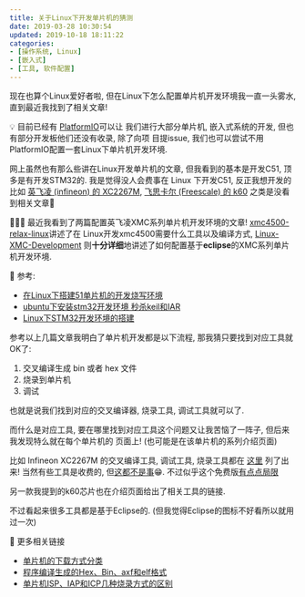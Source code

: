 ```yaml
---
title: 关于Linux下开发单片机的猜测
date: 2019-03-28 10:30:54
updated: 2019-10-18 18:11:22
categories:
- [操作系统, Linux]
- [嵌入式]
- [工具, 软件配置]
---
```


现在也算个Linux爱好者啦, 但在Linux下怎么配置单片机开发环境我一直一头雾水, 直到最近我找到了相关文章!

<!-- More -->

💡 目前已经有
[PlatformIO](http://docs.platformio.org/en/stable/what-is-platformio.html)可以让
我们进行大部分单片机, 嵌入式系统的开发, 但也有部分开发板他们还没有收录, 除了向项
目提issue, 我们也可以尝试不用PlatformIO配置一套Linux下单片机开发环境.

网上虽然也有那么些讲在Linux开发单片机的文章, 但我看到的基本是开发C51, 顶多是有开发STM32的.
我是觉得没人会费事在 Linux 下开发C51, 反正我想开发的比如
[英飞凌 (infineon) 的 XC2267M](https://www.infineon.com/cms/en/product/microcontroller/16-bit-c166-microcontroller/xc2200-family-body/xc22xxm-series/sak-xc2267m-104f80lr-ab/),
[飞思卡尔 (Freescale) 的 k60](https://www.nxp.com/products/processors-and-microcontrollers/arm-based-processors-and-mcus/kinetis-cortex-m-mcus/k-seriesperformancem4/k6x-ethernet/kinetis-k60-100-mhz-mixed-signal-integration-microcontrollers-based-on-arm-cortex-m4-core:K60_100)
之类是没看到相关文章🤷‍

🌟🌟🌟 最近我看到了两篇配置英飞凌XMC系列单片机开发环境的文章!
[xmc4500-relax-linux](https://github.com/notandy/xmc4500-relax-linux)讲述了在
Linux开发xmc4500需要什么工具以及编译方式,
[Linux-XMC-Development](https://github.com/furtnerthomas/Linux-XMC-Development)
则**十分详细**地讲述了如何配置基于**eclipse**的XMC系列单片机开发环境.

🔗 参考:

- [在Linux下搭建51单片机的开发烧写环境](https://blog.csdn.net/thinkerleo1997/article/details/53145972)
- [ubuntu下安装stm32开发环境 秒杀keil和IAR](https://www.amobbs.com/thread-5568167-1-1.html)
- [Linux下STM32开发环境的搭建](https://www.cnblogs.com/amanlikethis/p/3803736.html#lab35)

参考以上几篇文章我明白了单片机开发都是以下流程, 那我猜只要找到对应工具就OK了:

1. 交叉编译生成 bin 或者 hex 文件
2. 烧录到单片机
3. 调试

也就是说我们找到对应的交叉编译器, 烧录工具, 调试工具就可以了.

而什么是对应工具, 要在哪里找到对应工具这个问题又让我苦恼了一阵子, 但后来我发现特么就在每个单片机的
页面上! (也可能是在该单片机的系列介绍页面)

比如 Infineon XC2267M 的交叉编译工具, 调试工具, 烧录工具都在
[这里](https://www.infineon.com/cms/en/product/microcontroller/16-bit-c166-microcontroller/xc2200-family-body/xc22xxm-series/#!tools)
列了出来! 当然有些工具是收费的, 但[这都不是事](http://www.infineonic.org/module/forum/thread-554295-1-1.html)😁. 不过似乎这个免费版[有点点局限](http://www.infineonic.org/module/forum/thread-487158-1-1.html)

另一款我提到的k60芯片也在介绍页面给出了相关工具的链接.

不过看起来很多工具都是基于Eclipse的. (但我觉得Eclipse的图标不好看所以就用过一次)

🔗 更多相关链接

- [单片机的下载方式分类](https://blog.csdn.net/passerbyyuan/article/details/51404226)
- [程序编译生成的Hex、Bin、axf和elf格式](https://blog.csdn.net/qlexcel/article/details/84374768)
- [单片机ISP、IAP和ICP几种烧录方式的区别](http://www.21ic.com/jichuzhishi/mcu/write/2014-03-20/216132.html)